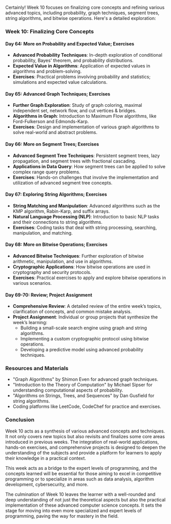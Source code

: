 Certainly! Week 10 focuses on finalizing core concepts and refining various advanced topics, including probability, graph techniques, segment trees, string algorithms, and bitwise operations. Here's a detailed exploration:

### **Week 10: Finalizing Core Concepts**

#### **Day 64: More on Probability and Expected Value; Exercises**
- **Advanced Probability Techniques**: In-depth exploration of conditional probability, Bayes' theorem, and probability distributions.
- **Expected Value in Algorithms**: Application of expected values in algorithms and problem-solving.
- **Exercises**: Practical problems involving probability and statistics; simulations and expected value calculations.

#### **Day 65: Advanced Graph Techniques; Exercises**
- **Further Graph Exploration**: Study of graph coloring, maximal independent set, network flow, and cut vertices & bridges.
- **Algorithms in Graph**: Introduction to Maximum Flow algorithms, like Ford-Fulkerson and Edmonds-Karp.
- **Exercises**: Design and implementation of various graph algorithms to solve real-world and abstract problems.

#### **Day 66: More on Segment Trees; Exercises**
- **Advanced Segment Tree Techniques**: Persistent segment trees, lazy propagation, and segment trees with fractional cascading.
- **Applications in Data Query**: How segment trees can be applied to solve complex range query problems.
- **Exercises**: Hands-on challenges that involve the implementation and utilization of advanced segment tree concepts.

#### **Day 67: Exploring String Algorithms; Exercises**
- **String Matching and Manipulation**: Advanced algorithms such as the KMP algorithm, Rabin-Karp, and suffix arrays.
- **Natural Language Processing (NLP)**: Introduction to basic NLP tasks and their connections to string algorithms.
- **Exercises**: Coding tasks that deal with string processing, searching, manipulation, and matching.

#### **Day 68: More on Bitwise Operations; Exercises**
- **Advanced Bitwise Techniques**: Further exploration of bitwise arithmetic, manipulation, and use in algorithms.
- **Cryptographic Applications**: How bitwise operations are used in cryptography and security protocols.
- **Exercises**: Practical exercises to apply and explore bitwise operations in various scenarios.

#### **Day 69-70: Review; Project Assignment**
- **Comprehensive Review**: A detailed review of the entire week’s topics, clarification of concepts, and common mistake analysis.
- **Project Assignment**: Individual or group projects that synthesize the week’s learning:
  - Building a small-scale search engine using graph and string algorithms.
  - Implementing a custom cryptographic protocol using bitwise operations.
  - Developing a predictive model using advanced probability techniques.

### **Resources and Materials**
- "Graph Algorithms" by Shimon Even for advanced graph techniques.
- "Introduction to the Theory of Computation" by Michael Sipser for understanding computational aspects of probability.
- "Algorithms on Strings, Trees, and Sequences" by Dan Gusfield for string algorithms.
- Coding platforms like LeetCode, CodeChef for practice and exercises.

### **Conclusion**
Week 10 acts as a synthesis of various advanced concepts and techniques. It not only covers new topics but also revisits and finalizes some core areas introduced in previous weeks. The integration of real-world applications, hands-on exercises, and comprehensive projects is designed to deepen the understanding of the subjects and provide a platform for learners to apply their knowledge in a practical context.

This week acts as a bridge to the expert levels of programming, and the concepts learned will be essential for those aiming to excel in competitive programming or to specialize in areas such as data analysis, algorithm development, cybersecurity, and more.

The culmination of Week 10 leaves the learner with a well-rounded and deep understanding of not just the theoretical aspects but also the practical implementation of these advanced computer science concepts. It sets the stage for moving into even more specialized and expert levels of programming, paving the way for mastery in the field.